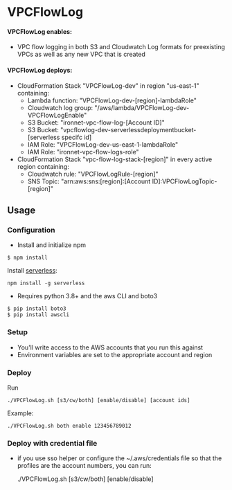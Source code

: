 # VPCFlowLog

#### VPCFlowLog enables:

- VPC flow logging in both S3 and Cloudwatch Log formats for preexisting VPCs as well as any new VPC that is created
 
#### VPCFlowLog deploys:
- CloudFormation Stack "VPCFlowLog-dev" in region "us-east-1" containing:
    - Lambda function: "VPCFlowLog-dev-[region]-lambdaRole"
    - Cloudwatch log group: "/aws/lambda/VPCFlowLog-dev-VPCFlowLogEnable"
    - S3 Bucket: "ironnet-vpc-flow-log-[Account ID]"
    - S3 Bucket: "vpcflowlog-dev-serverlessdeploymentbucket-[serverless specifc id]
    - IAM Role: "VPCFlowLog-dev-us-east-1-lambdaRole"
    - IAM Role: "ironnet-vpc-flow-logs-role"
- CloudFormation Stack "vpc-flow-log-stack-[region]" in every active region containing:
    - Cloudwatch rule: "VPCFlowLogRule-[region]"
    - SNS Topic: "arn:aws:sns:[region]:[Account ID]:VPCFlowLogTopic-[region]"

## Usage

### Configuration

- Install and initialize npm
```
$ npm install
```

Install [serverless](https://serverless.com/):

    npm install -g serverless

- Requires python 3.8+ and the aws CLI and boto3
```
$ pip install boto3
$ pip install awscli
```

### Setup

- You'll write access to the AWS accounts that you run this against
- Environment variables are set to the appropriate account and region

### Deploy

Run

    ./VPCFlowLog.sh [s3/cw/both] [enable/disable] [account ids]

Example:

    ./VPCFlowLog.sh both enable 123456789012


### Deploy with credential file

- if you use sso helper or configure the ~/.aws/credentials file so that the profiles are the account numbers, you can run:


    ./VPCFlowLog.sh [s3/cw/both] [enable/disable]
